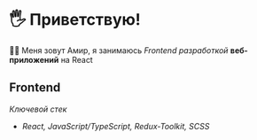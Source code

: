 # 🖐 Приветствую!

 👨‍💻 Меня зовут Амир,  я занимаюсь *Frontend разработкой* **веб-приложений** на React

## Frontend 

*Ключевой стек*

 - *React, JavaScript/TypeScript, Redux-Toolkit, SCSS*
